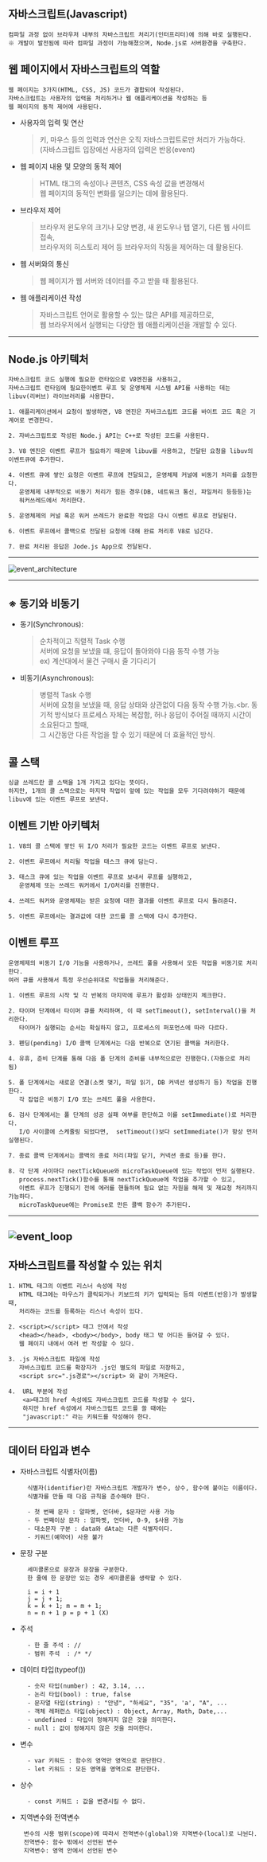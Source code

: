 ## **자바스크립트(Javascript)**
	컴파일 과정 없이 브라우저 내부의 자바스크립트 처리기(인터프리터)에 의해 바로 실행된다.
	※ 개발이 발전됨에 따라 컴파일 과정이 가능해졌으며, Node.js로 서버환경을 구축한다.

## **웹 페이지에서 자바스크립트의 역할**
	웹 페이지는 3가지(HTML, CSS, JS) 코드가 결합되어 작성된다.
	자바스크립트는 사용자의 입력을 처리하거나 웹 애플리케이션을 작성하는 등
	웹 페이지의 동적 제어에 사용된다.

- 사용자의 입력 및 연산
  > 키, 마우스 등의 입력과 연산은 오직 자바스크립트로만 처리가 가능하다.<br>
  > (자바스크립트 입장에선 사용자의 입력은 반응(event)

- 웹 페이지 내용 및 모양의 동적 제어
  > HTML 태그의 속성이나 콘텐츠, CSS 속성 값을 변경해서<br>
  > 웹 페이지의 동적인 변화를 일으키는 데에 활용된다.

- 브라우저 제어
  > 브라우저 윈도우의 크기나 모양 변경, 새 윈도우나 탭 열기, 다른 웹 사이트 접속,<br>
  > 브라우저의 히스토리 제어 등 브라우저의 작동을 제어하는 데 활용된다.

- 웹 서버와의 통신
  > 웹 페이지가 웹 서버와 데이터를 주고 받을 때 활용된다.

- 웹 애플리케이션 작성
  > 자바스크립트 언어로 활용할 수 있는 많은 API를 제공하므로,<br>
  > 웹 브라우저에서 실행되는 다양한 웹 애플리케이션을 개발할 수 있다.
				
------------------------------------------------------------------------------------------------------------------------------------
## **Node.js 아키텍처**
	자바스크립트 코드 실행에 필요한 런타임으로 V8엔진을 사용하고,
	자바스크립트 런타임에 필요한이벤트 루프 및 운영체제 시스템 API를 사용하는 데는
	libuv(리버브) 라이브러리를 사용한다.
 
	1. 애플리케이션에서 요청이 발생하면, V8 엔진은 자바크스립트 코드를 바이트 코드 혹은 기계어로 변경한다.
 
	2. 자바스크립트로 작성된 Node.j API는 C++로 작성된 코드를 사용된다.
 
	3. V8 엔진은 이벤트 루프가 필요하기 때문에 libuv를 사용하고, 전달된 요청을 libuv의 이벤트큐에 추가한다.
 
	4. 이벤트 큐에 쌓인 요청은 이벤트 루프에 전달되고, 운영체제 커널에 비동기 처리를 요청한다.
	   운영체제 내부적으로 비동기 처리가 힘든 경우(DB, 네트워크 통신, 파일처리 등등등)는
	   워커쓰레드에서 처리한다.
    
	5. 운영체제의 커널 혹은 워커 쓰레드가 완료한 작업은 다시 이벤트 루프로 전달된다.
 
	6. 이벤트 루프에서 콜백으로 전달된 요청에 대해 완료 처리후 V8로 넘긴다.
 
	7. 완료 처리된 응답은 Jode.js App으로 전달된다.
---------------------------------------------------------------------
![event_architecture](https://github.com/Respec-Do/study_JS/assets/105579519/a0ff8918-af3c-4cc3-bba6-7845103e3cb9)

---------------------------------------------------------------------

## **※ 동기와 비동기**
+ 동기(Synchronous):
  > 순차적이고 직렬적 Task 수행<br>
  > 서버에 요청을 보냈을 떄, 응답이 돌아와야 다음 동작 수행 가능<br>
  > ex) 계산대에서 물건 구매시 줄 기다리기

+ 비동기(Asynchronous):
  > 병렬적 Task 수행<br>
  > 서버에 요청을 보냈을 때, 응답 상태와 상관없이 다음 동작 수행 가능.<br.
  > 동기적 방식보다 프로세스 자체는 복잡함, 허나 응답이 주어질 때까지 시간이 소요된다고 할때,<br>
  > 그 시간동안 다른 작업을 할 수 있기 때문에 더 효율적인 방식.


## **콜 스택**
	싱글 쓰레드란 콜 스택을 1개 가지고 있다는 뜻이다.		
	하지만, 1개의 콜 스택으로는 마지막 작업이 앞에 있는 작업을 모두 기다려야하기 때문에
	libuv에 있는 이벤트 루프로 보낸다.

## **이벤트 기반 아키텍처**
	1. V8의 콜 스택에 쌓인 뒤 I/O 처리가 필요한 코드는 이벤트 루프로 보낸다.
 
	2. 이벤트 루프에서 처리될 작업을 태스크 큐에 담는다.
 
	3. 태스크 큐에 있는 작업을 이벤트 루프로 보내서 루프를 실행하고,
	   운영체제 또는 쓰레드 워커에서 I/O처리를 진행한다.
    
	4. 쓰레드 워커와 운영체제는 받은 요청에 대한 결과를 이벤트 루프로 다시 돌려준다.
 
	5. 이벤트 루프에서는 결과값에 대한 코드를 콜 스택에 다시 추가한다.

## **이벤트 루프**
	운영체제의 비동기 I/O 기능을 사용하거나, 쓰레드 풀을 사용해서 모든 작업을 비동기로 처리한다.
	여러 큐를 사용해서 특정 우선순위대로 작업들을 처리해준다.

	1. 이벤트 루프의 시작 및 각 반복의 마지막에 루프가 활성화 상태인지 체크한다.
 
	2. 타이머 단계에서 타이머 큐를 처리하며, 이 때 setTimeout(), setInterval()을 처리한다.
	   타이머가 실행되는 순서는 확실하지 않고, 프로세스의 퍼포먼스에 따라 다르다.
    
	3. 펜딩(pending) I/O 콜백 단계에서는 다음 반복으로 연기된 콜백을 처리한다.
 
	4. 유휴, 준비 단계를 통해 다음 폴 단계의 준비를 내부적으로만 진행한다.(자동으로 처리됨)
 
	5. 폴 단계에서는 새로운 연결(소켓 맺기, 파일 읽기, DB 커넥션 생성하기 등) 작업을 진행한다.
	   각 잡업은 비동기 I/O 또는 쓰레드 풀을 사용한다.
    
	6. 검사 단계에서는 폴 단계의 성공 실패 여부를 판단하고 이를 setImmediate()로 처리한다.
	   I/O 사이클에 스케줄링 되었다면,  setTimeout()보다 setImmediate()가 항상 먼저 실행된다.
    
	7. 종료 콜백 단계에서는 콜백의 종료 처리(파일 닫기, 커넥션 종료 등)를 한다.
 
	8. 각 단계 사이마다 nextTickQueue와 microTaskQueue에 있는 작업이 먼저 실행된다.
	   process.nextTick()함수를 통해 nextTickQueue에 작업을 추가할 수 있고,
	   이벤트 루프가 진행되기 전에 에러를 핸들하며 필요 없는 자원을 해제 및 재요청 처리까지 가능하다.
	   microTaskQueue에는 Promise로 만든 콜백 함수가 추가된다.
--------------------------------------------------------------
![event_loop](https://github.com/Respec-Do/study_JS/assets/105579519/3976cf23-26c9-4c86-8122-d297e5a84307)
--------------------------------------------------------------
## **자바스크립트를 작성할 수 있는 위치**

	1. HTML 태그의 이벤트 리스너 속성에 작성
	   HTML 태그에는 마우스가 클릭되거나 키보드의 키가 입력되는 등의 이벤트(반응)가 발생할 때,
	   처리하는 코드를 등록하는 리스너 속성이 있다.

	2. <script></script> 태그 안에서 작성
	   <head></head>, <body></body>, body 태그 밖 어디든 들어갈 수 있다.
	   웹 페이지 내에서 여러 번 작성할 수 있다.

	3. .js 자바스크립트 파일에 작성
	   자바스크립트 코드를 확장자가 .js인 별도의 파일로 저장하고,
	   <script src=".js경로"></script> 와 같이 가져온다.
  
	4.  URL 부분에 작성
	    <a>태그의 href 속성에도 자바스크립트 코드를 작성할 수 있다.
	    하지만 href 속성에서 자바스크립트 코드를 쓸 때에는 
	    "javascript:" 라는 키워드를 작성해야 한다.

---------------------------------------------------------------------------
## **데이터 타입과 변수**
+ 자바스크립트 식별자(이름)
  
		식별자(identifier)란 자바스크립트 개발자가 변수, 상수, 함수에 붙이는 이름이다.
		식별자를 만들 때 다음 규칙을 준수해야 한다.

		- 첫 번째 문자 : 알파벳, 언더바, $문자만 사용 가능
		- 두 번째이상 문자 : 알파벳, 언더바, 0-9, $사용 가능
		- 대소문자 구분 : data와 dAta는 다른 식별자이다.
		- 키워드(예약어) 사용 불가

+ 문장 구분
  
		세미콜론으로 문장과 문장을 구분한다.
		한 줄에 한 문장만 있는 경우 세미콜론을 생략할 수 있다.

		i = i + 1
		j = j + 1;
		k = k + 1; m = m + 1;
		n = n + 1 p = p + 1 (X)

+ 주석
  
		- 한 줄 주석 : //
		- 범위 주석  : /* */


+ 데이터 타입(typeof())
  
		- 숫자 타입(number) : 42, 3.14, ...
		- 논리 타입(bool) : true, false
		- 문자열 타입(string) : "안녕", "하세요", "35", 'a', "A", ...
		- 객체 레퍼런스 타입(object) : Object, Array, Math, Date,...
		- undefined : 타입이 정해지지 않은 것을 의미한다.
		- null : 값이 정해지지 않은 것을 의미한다.


+ 변수
  
		- var 키워드 : 함수의 영역만 영역으로 판단한다.
		- let 키워드 : 모든 영역을 영역으로 판단한다.


+ 상수
  
		- const 키워드 : 값을 변경시킬 수 없다.

 + 지역변수와 전역변수
   
		변수의 사용 범위(scope)에 따라서 전역변수(global)와 지역변수(local)로 나뉜다.
		전역변수: 함수 밖에서 선언된 변수
		지역변수: 영역 안에서 선언된 변수


